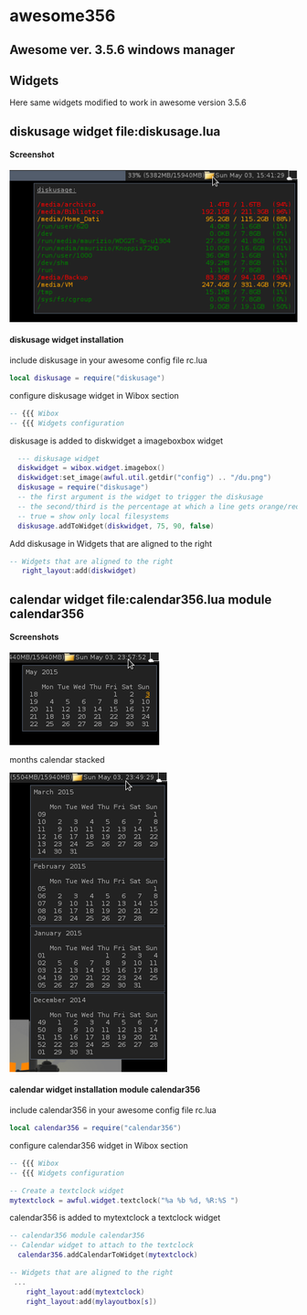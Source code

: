 # awesome356

## Awesome ver. 3.5.6 windows manager

## Widgets 

Here same widgets modified to work in awesome version 3.5.6 

## diskusage widget file:diskusage.lua 
 
#### Screenshot
 ![diskusage ](https://github.com/msiagri/awesome356/blob/master/screenshots/Aw-356-diskusage.png?raw=true "diskusage widget awesome 3.5.6")

#### diskusage widget installation 

include diskusage in your awesome config file rc.lua 

```lua
local diskusage = require("diskusage")
```
configure diskusage widget in Wibox section 

```lua
-- {{{ Wibox
-- {{{ Widgets configuration
```

diskusage is added to diskwidget a imageboxbox widget  

```lua
  --- diskusage widget
  diskwidget = wibox.widget.imagebox()
  diskwidget:set_image(awful.util.getdir("config") .. "/du.png")
  diskusage = require("diskusage")
  -- the first argument is the widget to trigger the diskusage
  -- the second/third is the percentage at which a line gets orange/red
  -- true = show only local filesystems
  diskusage.addToWidget(diskwidget, 75, 90, false)
```

Add diskusage in Widgets that are aligned to the right 

```lua
-- Widgets that are aligned to the right
   right_layout:add(diskwidget)
```


## calendar widget file:calendar356.lua module calendar356

 
#### Screenshots
 ![calendar ](https://github.com/msiagri/awesome356/blob/master/screenshots/Aw-356-calendar356.png?raw=true "calendar widget awesome 3.5.6")
 
months calendar stacked  
 
 ![calendar ](https://github.com/msiagri/awesome356/blob/master/screenshots/Aw-356-calendar356-stacked.png?raw=true "calendar widget awesome 3.5.6")
 
#### calendar widget installation module calendar356

include calendar356 in your awesome config file rc.lua 

```lua
local calendar356 = require("calendar356")
```
configure calendar356 widget in Wibox section 

```lua
-- {{{ Wibox
-- {{{ Widgets configuration
```

```lua
-- Create a textclock widget
mytextclock = awful.widget.textclock("%a %b %d, %R:%S ")
```

calendar356 is added to mytextclock a textclock widget  

```lua
-- calendar356 module calendar356
-- Calendar widget to attach to the textclock
  calendar356.addCalendarToWidget(mytextclock)
```

```lua
-- Widgets that are aligned to the right
 ...
    right_layout:add(mytextclock)
    right_layout:add(mylayoutbox[s])
 ```
